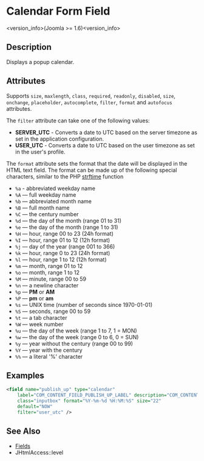 # Calendar Form Field

<version_info>(Joomla &gt;= 1.6)<version_info>

## Description

Displays a popup calendar.

## Attributes

Supports `size`, `maxlength`, `class`, `required`, `readonly`, `disabled`, `size`, `onchange`, `placeholder`, `autocomplete`,
`filter`, `format` and `autofocus` attributes.

The `filter` attribute can take one of the following values:

* **SERVER_UTC** - Converts a date to UTC based on the server timezone as set in the application configuration.
* **USER_UTC** - Converts a date to UTC based on the user timezone as set in the user's profile.

The `format` attribute sets the format that the date will be displayed in the HTML text field.
The format can be made up of the following special characters, similar to the PHP
[strftime](http://us1.php.net/manual/en/function.strftime.php) function

* `%a` - abbreviated weekday name
* `%A` — full weekday name
* `%b` — abbreviated month name
* `%B` — full month name
* `%C` — the century number
* `%d` — the day of the month (range 01 to 31)
* `%e` — the day of the month (range 1 to 31)
* `%H` — hour, range 00 to 23 (24h format)
* `%I` — hour, range 01 to 12 (12h format)
* `%j` — day of the year (range 001 to 366)
* `%k` — hour, range 0 to 23 (24h format)
* `%l` — hour, range 1 to 12 (12h format)
* `%m` — month, range 01 to 12
* `%o` — month, range 1 to 12
* `%M` — minute, range 00 to 59
* `%n` — a newline character
* `%p` — **PM** or **AM**
* `%P` — **pm** or **am**
* `%s` — UNIX time (number of seconds since 1970-01-01)
* `%S` — seconds, range 00 to 59
* `%t` — a tab character
* `%W` — week number
* `%u` — the day of the week (range 1 to 7, 1 = MON)
* `%w` — the day of the week (range 0 to 6, 0 = SUN)
* `%y` — year without the century (range 00 to 99)
* `%Y` — year with the century
* `%%` — a literal '%' character

## Examples

```xml
<field name="publish_up" type="calendar"
    label="COM_CONTENT_FIELD_PUBLISH_UP_LABEL" description="COM_CONTENT_FIELD_PUBLISH_UP_DESC"
    class="inputbox" format="%Y-%m-%d %H:%M:%S" size="22"
    default="NOW"
    filter="user_utc" />
```

## See Also

* [Fields](#/en/cms/platform/form/fields.md)
* JHtmlAccess::level
